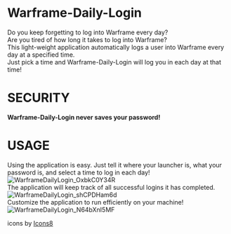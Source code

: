 # Warframe-Daily-Login
Do you keep forgetting to log into Warframe every day?  
Are you tired of how long it takes to log into Warframe?  
This light-weight application automatically logs a user into Warframe every day at a specified time.  
Just pick a time and Warframe-Daily-Login will log you in each day at that time!  
# SECURITY 
**Warframe-Daily-Login never saves your password!**
# USAGE
Using the application is easy. Just tell it where your launcher is, what your password is, and select a time to log in each day!  
![WarframeDailyLogin_OxbkC0Y34R](https://user-images.githubusercontent.com/23323883/129301556-a2e4f4df-280c-45f6-93a8-45b906314bc6.png)  
The application will keep track of all successful logins it has completed.  
![WarframeDailyLogin_shCPDHam6d](https://user-images.githubusercontent.com/23323883/129301591-a1e4cc4c-2a78-4783-965d-446f7ccfc5bb.png)  
Customize the application to run efficiently on your machine!  
![WarframeDailyLogin_N64bXnI5MF](https://user-images.githubusercontent.com/23323883/129301614-5e3792df-aaaf-435c-9795-1e373c2e5b2e.png)  

<a target="_blank" href="https://icons8.com/icon/4jr2LWG6xhkd/history-book"></a> icons by <a target="_blank" href="https://icons8.com">Icons8</a>



